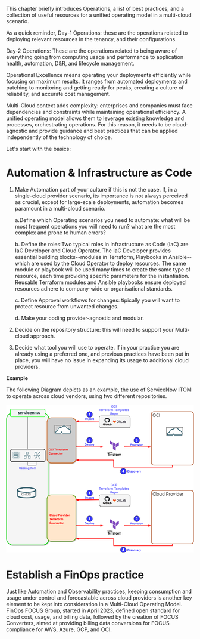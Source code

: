<!--
    Owner: Manuela Fioramonti
    Last Change: 20 February 2024
    Review Status: Live
    Review Notes: -
-->

This chapter briefly introduces Operations, a list of best practices, and a collection of useful resources for a unified operating model in a multi-cloud scenario.

As a quick reminder, Day-1 Operations: these are the operations related to deploying relevant resources in the tenancy, and their configurations.

Day-2 Operations: These are the operations related to being aware of everything going from computing usage and performance to application health, automation, D&R, and lifecycle management.

Operational Excellence means operating your deployments efficiently while focusing on maximum results. It ranges from automated deployments and patching to monitoring and getting ready for peaks, creating a culture of reliability, and accurate cost management.

Multi-Cloud context adds complexity: enterprises and companies must face dependencies and constraints while maintaining operational efficiency. A unified operating model allows them to leverage existing knowledge and processes, orchestrating operations. For this reason, it needs to be cloud-agnostic and provide guidance and best practices that can be applied independently of the technology of choice.

Let's start with the basics:

# Automation &  Infrastructure as Code

1. Make Automation part of your culture if this is not the case.
If, in a single-cloud provider scenario, its importance is not always perceived as crucial, except for large-scale deployments, automation becomes paramount in a multi-cloud scenario.

	a.Define which Operating scenarios you need to automate: what will be most frequent operations you will	need to run? what are the most complex and prone to human errors?

	b. Define the roles:Two typical roles in Infrastructure as Code (IaC) are IaC Developer and Cloud 	Operator. The IaC Developer provides essential building blocks--modules in Terraform, Playbooks in 	Ansible--which are used by the Cloud Operator to deploy resources. The same module or playbook will be 	used many times to create the same type of resource, each time providing specific parameters for the 	instantiation. Reusable Terraform modules and Ansible playbooks ensure deployed resources adhere to company-wide or organisational standards.
		
	c. Define Approval workflows for changes: tipically you will want to protect resource from unwanted changes.

    d. Make your coding provider-agnostic and modular.

2. Decide on the repository structure: this will need to support your Multi-cloud approach.

3. Decide what tool you will use to operate. If in your practice you are already using a preferred one, and previous practices have been put in place, you will have no issue in expanding its usage to additional cloud providers.

**Example**

The following Diagram depicts as an example, the use of ServiceNow ITOM to operate across cloud vendors, using two different repositories.

![alt ServiceNow Itom Integration](servicenowitomintegration.png)






# Establish a FinOps practice

Just like Automation and Observability practices, keeping consumption and usage under control and forecastable across cloud providers is another key element to be kept into consideration in a Multi-Cloud Operating Model.
FinOps FOCUS Group, started in April 2023, defined open standard for cloud cost, usage, and billing data, followed by the creation of FOCUS Converters, aimed at providing billing data conversions for FOCUS compliance for AWS, Azure, GCP, and OCI.
